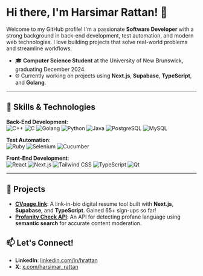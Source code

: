 # Hi there, I'm Harsimar Rattan! 👋

Welcome to my GitHub profile! I'm a passionate **Software Developer** with a strong background in back-end development, test automation, and modern web technologies. I love building projects that solve real-world problems and streamline workflows.

- 🎓 **Computer Science Student** at the University of New Brunswick, graduating December 2024.
- 🌐 Currently working on projects using **Next.js**, **Supabase**, **TypeScript**, and **Golang**.

---

## 🚀 Skills & Technologies

**Back-End Development**:  
![C++](https://img.shields.io/badge/C++-00599C?style=for-the-badge&logo=cplusplus&logoColor=white)
![C](https://img.shields.io/badge/C-00599C?style=for-the-badge&logo=c&logoColor=white)
![Golang](https://img.shields.io/badge/Golang-00ADD8?style=for-the-badge&logo=go&logoColor=white)
![Python](https://img.shields.io/badge/Python?style=for-the-badge&logo=go&logoColor=white)
![Java](https://img.shields.io/badge/Java-007396?style=for-the-badge&logo=java&logoColor=white)
![PostgreSQL](https://img.shields.io/badge/PostgreSQL-336791?style=for-the-badge&logo=postgresql&logoColor=white)
![MySQL](https://img.shields.io/badge/MySQL-4479A1?style=for-the-badge&logo=mysql&logoColor=white)

**Test Automation**:  
![Ruby](https://img.shields.io/badge/Ruby-on_Rails-red?style=for-the-badge&logo=ruby)
![Selenium](https://img.shields.io/badge/Selenium-43B02A?style=for-the-badge&logo=selenium&logoColor=white)
![Cucumber](https://img.shields.io/badge/Cucumber-23D96C?style=for-the-badge&logo=cucumber&logoColor=white)

**Front-End Development**:  
![React](https://img.shields.io/badge/React-61DAFB?style=for-the-badge&logo=react&logoColor=black)
![Next.js](https://img.shields.io/badge/Next.js-000000?style=for-the-badge&logo=nextdotjs&logoColor=white)
![Tailwind CSS](https://img.shields.io/badge/Tailwind_CSS-38B2AC?style=for-the-badge&logo=tailwind-css&logoColor=white)
![TypeScript](https://img.shields.io/badge/TypeScript-007ACC?style=for-the-badge&logo=typescript&logoColor=white)
![Qt](https://img.shields.io/badge/Qt-41CD52?style=for-the-badge&logo=qt&logoColor=white)

---



## 🌟 Projects

- **[CVpage.link](https://cvpage.link/harsimar)**: A link-in-bio digital resume tool built with **Next.js**, **Supabase**, and **TypeScript**. Gained 65+ sign-ups so far!
- **[Profanity Check API](https://profanity-check.vercel.app/)**: An API for detecting profane language using **semantic search** for accurate content moderation.

## 📫 Let's Connect!

- **LinkedIn**: [linkedin.com/in/hrattan](https://www.linkedin.com/in/hrattan/)
- **X**: [x.com/harsimar_rattan](https://x.com/harsimar_rattan)


